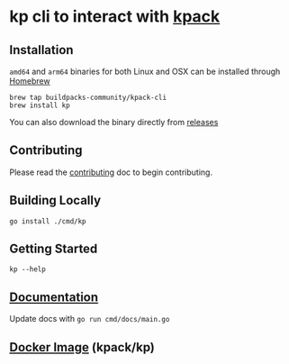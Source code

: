 # kp cli to interact with [kpack](https://github.com/pivotal/kpack)

## Installation

`amd64` and `arm64` binaries for both Linux and OSX can be installed through [Homebrew](https://github.com/buildpacks-community/homebrew-kpack-cli)

```
brew tap buildpacks-community/kpack-cli
brew install kp
```

You can also download the binary directly from [releases](https://github.com/vmware-tanzu/kpack-cli/releases)

## Contributing

Please read the [contributing](CONTRIBUTING.md) doc to begin contributing.

## Building Locally

```
go install ./cmd/kp
```

## Getting Started

```
kp --help
```

## [Documentation](docs/kp.md)

Update docs with `go run cmd/docs/main.go`

## [Docker Image](https://hub.docker.com/r/kpack/kp) (kpack/kp)
